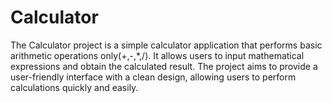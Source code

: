 # Calculator
 The Calculator project is a simple calculator application that performs basic arithmetic operations only(+,-,*,/). It allows users to input mathematical expressions and obtain the calculated result. The project aims to provide a user-friendly interface with a clean design, allowing users to perform calculations quickly and easily.
